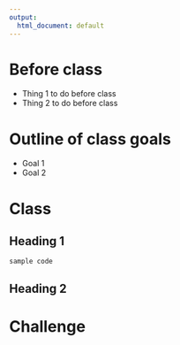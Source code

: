 ```yaml
---
output:
  html_document: default
---
```


# Before class

  * Thing 1 to do before class
  * Thing 2 to do before class

# Outline of class goals

  * Goal 1
  * Goal 2

# Class 


## Heading 1
  `sample code`

## Heading 2

# Challenge


